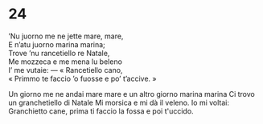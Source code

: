 # 24  
  
’Nu juorno me ne jette mare, mare,  
E n’atu juorno marina marina;  
Trove ’nu rancetiello re Natale,  
Me mozzeca e me mena lu beleno  
I’ me vutaie: — « Rancetiello cano,  
« Primmo te faccio ’o fuosse e po’ t’accive. »

Un giorno me ne andai mare mare
e un altro giorno marina marina
Ci trovo un granchetiello di Natale
Mi morsica e mi dà il veleno.
Io mi voltai: Granchietto cane,
prima ti faccio la fossa e poi t'uccido.
